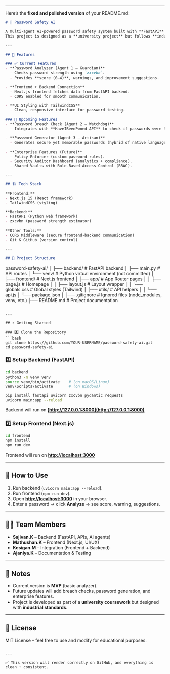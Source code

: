 
---

Here’s the **fixed and polished version** of your README.md:

```markdown
# 🔐 Password Safety AI

A multi-agent AI-powered password safety system built with **FastAPI** (backend) and **Next.js + TailwindCSS** (frontend).  
This project is designed as a **university project** but follows **industrial standards**, supporting both normal users and subscription-based advanced features.

---

## 🚀 Features

### ✅ Current Features
- **Password Analyzer (Agent 1 – Guardian)**  
  - Checks password strength using `zxcvbn`.  
  - Provides **score (0–4)**, warnings, and improvement suggestions.  

- **Frontend + Backend Connection**  
  - Next.js frontend fetches data from FastAPI backend.  
  - CORS enabled for smooth communication.  

- **UI Styling with TailwindCSS**  
  - Clean, responsive interface for password testing.  

### 🔮 Upcoming Features
- **Password Breach Check (Agent 2 – Watchdog)**  
  - Integrates with **HaveIBeenPwned API** to check if passwords were leaked in breaches.  

- **Password Generator (Agent 3 – Artisan)**  
  - Generates secure yet memorable passwords (hybrid of native language + English).  

- **Enterprise Features (Future)**  
  - Policy Enforcer (custom password rules).  
  - Security Auditor Dashboard (analytics + compliance).  
  - Shared Vaults with Role-Based Access Control (RBAC).  

---

## 🏗️ Tech Stack

**Frontend:**  
- Next.js 15 (React framework)  
- TailwindCSS (styling)  

**Backend:**  
- FastAPI (Python web framework)  
- zxcvbn (password strength estimator)  

**Other Tools:**  
- CORS Middleware (secure frontend-backend communication)  
- Git & GitHub (version control)  

---

## 📂 Project Structure

```

password-safety-ai/
│
├── backend/                  # FastAPI backend
│   ├── main.py                # API routes
│   └── venv/                  # Python virtual environment (not committed)
│
├── frontend/                 # Next.js frontend
│   ├── app/                   # App Router pages
│   │   ├── page.js            # Homepage
│   │   ├── layout.js          # Layout wrapper
│   │   └── globals.css        # Global styles (Tailwind)
│   ├── utils/                 # API helpers
│   │   └── api.js
│   └── package.json
│
├── .gitignore                # Ignored files (node\_modules, venv, etc.)
├── README.md                 # Project documentation

````

---

## ⚡ Getting Started

### 1️⃣ Clone the Repository
```bash
git clone https://github.com/YOUR-USERNAME/password-safety-ai.git
cd password-safety-ai
````

### 2️⃣ Setup Backend (FastAPI)

```bash
cd backend
python3 -m venv venv
source venv/bin/activate    # (on macOS/Linux)
venv\Scripts\activate       # (on Windows)

pip install fastapi uvicorn zxcvbn pydantic requests
uvicorn main:app --reload
```

Backend will run on **[http://127.0.0.1:8000](http://127.0.0.1:8000)**

### 3️⃣ Setup Frontend (Next.js)

```bash
cd frontend
npm install
npm run dev
```

Frontend will run on **[http://localhost:3000](http://localhost:3000)**

---

## 🧪 How to Use

1. Run backend (`uvicorn main:app --reload`).
2. Run frontend (`npm run dev`).
3. Open **[http://localhost:3000](http://localhost:3000)** in your browser.
4. Enter a password → click **Analyze** → see score, warning, suggestions.

---

## 👨‍💻 Team Members

* **Sajivan.K** – Backend (FastAPI, APIs, AI agents)
* **Mathushan.K** – Frontend (Next.js, UI/UX)
* **Kesigan.M** – Integration (Frontend + Backend)
* **Ajaniya.K** – Documentation & Testing

---

## 📌 Notes

* Current version is **MVP** (basic analyzer).
* Future updates will add breach checks, password generation, and enterprise features.
* Project is developed as part of a **university coursework** but designed with **industrial standards**.

---

## 📜 License

MIT License – feel free to use and modify for educational purposes.

```

---

✅ This version will render correctly on GitHub, and everything is clean + consistent.  

```
